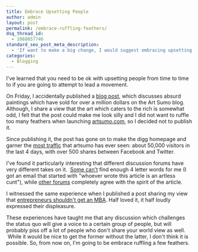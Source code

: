 ```yaml
---
title: Embrace Upsetting People
author: admin
layout: post
permalink: /embrace-ruffling-feathers/
dsq_thread_id:
  - 1068057746
standard_seo_post_meta_description:
  - 'If want to make a big change, I would suggest embracing upsetting people from time to time. '
categories:
  - Blogging
---
```

I've learned that you need to be ok with upsetting people from time to time to if you are going to attempt to lead a movement.

On Friday, I accidentally published a [blog post][1], which discusses absurd paintings which have sold for over a million dollars on the Art Sumo blog. Although, I share a view that the art which caters to the rich is somewhat odd, I felt that the post could make me look silly and I did not want to ruffle too many feathers when launching [artsumo.com][2], so I decided not to publish it.

Since publishing it, the post has gone on to make the digg homepage and garner the [most traffic][3] that artsumo has ever seen: about 50,000 visitors in the last 4 days, with over 500 shares between Facebook and Twitter.

I've found it particularly interesting that different discussion forums have very different takes on it.  [Some can't][4] find enough 4 letter words for me (I got an email that started with "whoever wrote this article is an artless cunt"), while [other forums][5] completely agree with the spirit of the article.

I witnessed the same experience when I published a post sharing my view that [entrepreneurs shouldn't get an MBA][6]. Half loved it, it half loudly expressed their displeasure.

These experiences have taught me that any discussion which challenges the status quo will give a voice to a certain group of people, but will probably piss off a lot of people who don't share your world view as well.  While it would be nice to get the former without the latter, I don't think it is possible. So, from now on, I'm going to be embrace ruffling a few feathers.

[1]: http://www.artsumo.com/blog/post/4
[2]: http://www.artsumo.com
[3]: http://sharedcount.com/?url=http://www.artsumo.com/blog/post/4
[4]: http://news.ycombinator.com/item?id=5158036
[5]: http://www.reddit.com/r/WTF/comments/17o226/look_i_know_art_is_subjective_and_all_but_this_is/
[6]: http://naysawn.com/hey-entrepreneur-please-dont-get-an-mba/
